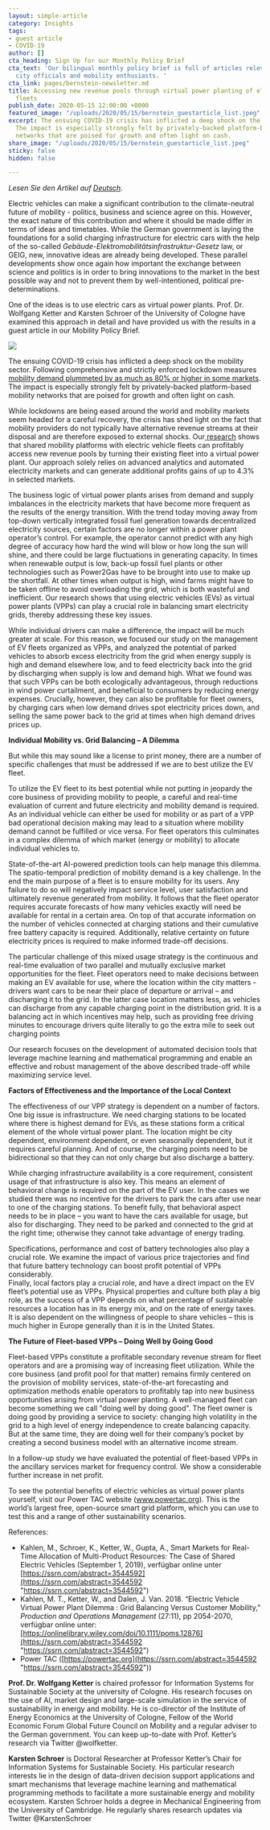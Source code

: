 ```yaml
---
layout: simple-article
category: Insights
tags:
- guest article
- COVID-19
author: []
cta_heading: Sign Up for our Monthly Policy Brief
cta_text: 'Our bilingual monthly policy brief is full of articles relevant to policymakers,
  city officials and mobility enthusiasts. '
cta_link: pages/bernstein-newsletter.md
title: Accessing new revenue pools through virtual power planting of electric vehicle
  fleets
publish_date: 2020-05-15 12:00:00 +0000
featured_image: "/uploads/2020/05/15/bernstein_guestarticle_list.jpeg"
excerpt: The ensuing COVID-19 crisis has inflicted a deep shock on the mobility sector.
  The impact is especially strongly felt by privately-backed platform-based mobility
  networks that are poised for growth and often light on cash.
share_image: "/uploads/2020/05/15/bernstein_guestarticle_list.jpeg"
sticky: false
hidden: false

---
```

_Lesen Sie den Artikel auf_ [_Deutsch_](https://www.wundermobility.com/blog/zugang-zu-neuen-einnahmequellen-durch-virtuelle-kraftwerke-fur-elektrofahrzeugflotten)_._

Electric vehicles can make a significant contribution to the climate-neutral future of mobility - politics, business and science agree on this. However, the exact nature of this contribution and where it should be made differ in terms of ideas and timetables. While the German government is laying the foundations for a solid charging infrastructure for electric cars with the help of the so-called _Gebäude-Elektromobilitätsinfrastruktur-Gesetz_ law, or GEIG, new, innovative ideas are already being developed. These parallel developments show once again how important the exchange between science and politics is in order to bring innovations to the market in the best possible way and not to prevent them by well-intentioned, political pre-determinations.

One of the ideas is to use electric cars as virtual power plants. Prof. Dr. Wolfgang Ketter and Karsten Schroer of the University of Cologne have examined this approach in detail and have provided us with the results in a guest article in our Mobility Policy Brief.

![](/uploads/2020/05/15/bernstein_guestarticle_body.jpg)

The ensuing COVID-19 crisis has inflicted a deep shock on the mobility sector. Following comprehensive and strictly enforced lockdown measures[ mobility demand plummeted by as much as 80% or higher in some markets](https://www.tomtom.com/covid-19/country/italy/). The impact is especially strongly felt by privately-backed platform-based mobility networks that are poised for growth and often light on cash.

While lockdowns are being eased around the world and mobility markets seem headed for a careful recovery, the crisis has shed light on the fact that mobility providers do not typically have alternative revenue streams at their disposal and are therefore exposed to external shocks. Our[ research](https://onlinelibrary.wiley.com/doi/10.1111/poms.12876) shows that shared mobility platforms with electric vehicle fleets can profitably access new revenue pools by turning their existing fleet into a virtual power plant. Our approach solely relies on advanced analytics and automated electricity markets and can generate additional profits gains of up to 4.3% in selected markets.

The business logic of virtual power plants arises from demand and supply imbalances in the electricity markets that have become more frequent as the results of the energy transition. With the trend today moving away from top-down vertically integrated fossil fuel generation towards decentralized electricity sources, certain factors are no longer within a power plant operator’s control. For example, the operator cannot predict with any high degree of accuracy how hard the wind will blow or how long the sun will shine, and there could be large fluctuations in generating capacity. In times when renewable output is low, back-up fossil fuel plants or other technologies such as Power2Gas have to be brought into use to make up the shortfall. At other times when output is high, wind farms might have to be taken offline to avoid overloading the grid, which is both wasteful and inefficient. Our research shows that using electric vehicles (EVs) as virtual power plants (VPPs) can play a crucial role in balancing smart electricity grids, thereby addressing these key issues.

While individual drivers can make a difference, the impact will be much greater at scale. For this reason, we focused our study on the management of EV fleets organized as VPPs, and analyzed the potential of parked vehicles to absorb excess electricity from the grid when energy supply is high and demand elsewhere low, and to feed electricity back into the grid by discharging when supply is low and demand high. What we found was that such VPPs can be both ecologically advantageous, through reductions in wind power curtailment, and beneficial to consumers by reducing energy expenses. Crucially, however, they can also be profitable for fleet owners, by charging cars when low demand drives spot electricity prices down, and selling the same power back to the grid at times when high demand drives prices up.

**Individual Mobility vs. Grid Balancing – A Dilemma**

But while this may sound like a license to print money, there are a number of specific challenges that must be addressed if we are to best utilize the EV fleet.

To utilize the EV fleet to its best potential while not putting in jeopardy the core business of providing mobility to people, a careful and real-time evaluation of current and future electricity and mobility demand is required. As an individual vehicle can either be used for mobility or as part of a VPP bad operational decision making may lead to a situation where mobility demand cannot be fulfilled or vice versa. For fleet operators this culminates in a complex dilemma of which market (energy or mobility) to allocate individual vehicles to.

State-of-the-art AI-powered prediction tools can help manage this dilemma. The spatio-temporal prediction of mobility demand is a key challenge. In the end the main purpose of a fleet is to ensure mobility for its users. Any failure to do so will negatively impact service level, user satisfaction and ultimately revenue generated from mobility. It follows that the fleet operator requires accurate forecasts of how many vehicles exactly will need be available for rental in a certain area. On top of that accurate information on the number of vehicles connected at charging stations and their cumulative free battery capacity is required. Additionally, relative certainty on future electricity prices is required to make informed trade-off decisions.

The particular challenge of this mixed usage strategy is the continuous and real-time evaluation of two parallel and mutually exclusive market opportunities for the fleet. Fleet operators need to make decisions between making an EV available for use, where the location within the city matters - drivers want cars to be near their place of departure or arrival – and discharging it to the grid. In the latter case location matters less, as vehicles can discharge from any capable charging point in the distribution grid. It is a balancing act in which incentives may help, such as providing free driving minutes to encourage drivers quite literally to go the extra mile to seek out charging points

Our research focuses on the development of automated decision tools that leverage machine learning and mathematical programming and enable an effective and robust management of the above described trade-off while maximizing service level.

**Factors of Effectiveness and the Importance of the Local Context**

The effectiveness of our VPP strategy is dependent on a number of factors. One big issue is infrastructure. We need charging stations to be located where there is highest demand for EVs, as these stations form a critical element of the whole virtual power plant. The location might be city dependent, environment dependent, or even seasonally dependent, but it requires careful planning. And of course, the charging points need to be bidirectional so that they can not only charge but also discharge a battery.

While charging infrastructure availability is a core requirement, consistent usage of that infrastructure is also key. This means an element of behavioral change is required on the part of the EV user. In the cases we studied there was no incentive for the drivers to park the cars after use near to one of the charging stations. To benefit fully, that behavioral aspect needs to be in place – you want to have the cars available for usage, but also for discharging. They need to be parked and connected to the grid at the right time; otherwise they cannot take advantage of energy trading.

Specifications, performance and cost of battery technologies also play a crucial role. We examine the impact of various price trajectories and find that future battery technology can boost profit potential of VPPs considerably.  
Finally, local factors play a crucial role, and have a direct impact on the EV fleet’s potential use as VPPs. Physical properties and culture both play a big role, as the success of a VPP depends on what percentage of sustainable resources a location has in its energy mix, and on the rate of energy taxes. It is also dependent on the willingness of people to share vehicles – this is much higher in Europe generally than it is in the United States.

**The Future of Fleet-based VPPs – Doing Well by Going Good**

Fleet-based VPPs constitute a profitable secondary revenue stream for fleet operators and are a promising way of increasing fleet utilization. While the core business (and profit pool for that matter) remains firmly centered on the provision of mobility services, state-of-the-art forecasting and optimization methods enable operators to profitably tap into new business opportunities arising from virtual power planting. A well-managed fleet can become something we call "doing well by doing good". The fleet owner is doing good by providing a service to society: changing high volatility in the grid to a high level of energy independence to create balancing capacity. But at the same time, they are doing well for their company’s pocket by creating a second business model with an alternative income stream.

In a follow-up study we have evaluated the potential of fleet-based VPPs in the ancillary services market for frequency control. We show a considerable further increase in net profit.

To see the potential benefits of electric vehicles as virtual power plants yourself, visit our Power TAC website (www.powertac.org). This is the world’s largest free, open-source smart grid platform, which you can use to test this and a range of other sustainability scenarios.

References:

* Kahlen, M., Schroer, K., Ketter, W., Gupta, A., Smart Markets for Real-Time Allocation of Multi-Product Resources: The Case of Shared Electric Vehicles (September 1, 2019), verfügbar online unter[ ](https://ssrn.com/abstract=3544592)[https://ssrn.com/abstract=3544592](https://ssrn.com/abstract=3544592 "https://ssrn.com/abstract=3544592")
* Kahlen, M. T., Ketter, W., and Dalen, J. Van. 2018. “Electric Vehicle Virtual Power Plant Dilemma : Grid Balancing Versus Customer Mobility,” _Production and Operations Management_ (27:11), pp 2054-2070, verfügbar online unter:[ ](https://onlinelibrary.wiley.com/doi/10.1111/poms.12876)[https://onlinelibrary.wiley.com/doi/10.1111/poms.12876](https://ssrn.com/abstract=3544592 "https://ssrn.com/abstract=3544592")
* Power TAC ([https://powertac.org](https://ssrn.com/abstract=3544592 "https://ssrn.com/abstract=3544592"))

**Prof. Dr. Wolfgang Ketter** is chaired professor for Information Systems for Sustainable Society at the university of Cologne. His research focuses on the use of AI, market design and large-scale simulation in the service of sustainability in energy and mobility. He is co-director of the Institute of Energy Economics at the University of Cologne, Fellow of the World Economic Forum Global Future Council on Mobility and a regular adviser to the German government. You can keep up-to-date with Prof. Ketter’s research via Twitter @wolfketter.

**Karsten Schroer** is Doctoral Researcher at Professor Ketter’s Chair for Information Systems for Sustainable Society. His particular research interests lie in the design of data-driven decision support applications and smart mechanisms that leverage machine learning and mathematical programming methods to facilitate a more sustainable energy and mobility ecosystem. Karsten Schroer holds a degree in Mechanical Engineering from the University of Cambridge. He regularly shares research updates via Twitter @KarstenSchroer